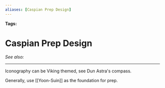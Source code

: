 ```yaml
---
aliases: [Caspian Prep Design]
---
```


**Tags:** 
# Caspian Prep Design
*See also:* 
___
Iconography can be Viking themed, see Dun Astra's compass.

Generally, use [[Yoon-Suin]] as the foundation for prep.
